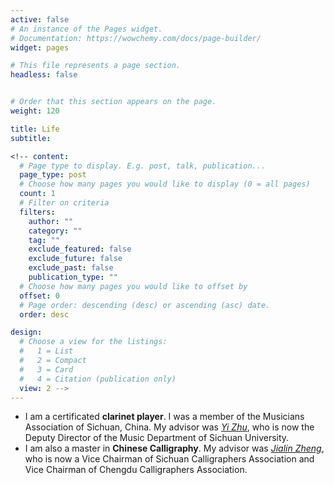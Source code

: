 ```yaml
---
active: false
# An instance of the Pages widget.
# Documentation: https://wowchemy.com/docs/page-builder/
widget: pages

# This file represents a page section.
headless: false


# Order that this section appears on the page.
weight: 120

title: Life
subtitle:

<!-- content:
  # Page type to display. E.g. post, talk, publication...
  page_type: post
  # Choose how many pages you would like to display (0 = all pages)
  count: 1
  # Filter on criteria
  filters:
    author: ""
    category: ""
    tag: ""
    exclude_featured: false
    exclude_future: false
    exclude_past: false
    publication_type: ""
  # Choose how many pages you would like to offset by
  offset: 0
  # Page order: descending (desc) or ascending (asc) date.
  order: desc

design:
  # Choose a view for the listings:
  #   1 = List
  #   2 = Compact
  #   3 = Card
  #   4 = Citation (publication only)
  view: 2 -->
---
```

* I am a certificated **clarinet player**. I was a member of the Musicians Association of Sichuan, China. My advisor
was [*Yi Zhu*](https://baike.baidu.com/item/%E6%9C%B1%E6%AF%85/3178725), who is now the Deputy Director of the Music Department of Sichuan University.
* I am also a master in **Chinese Calligraphy**. My advisor was [*Jialin Zheng*](https://baike.baidu.com/item/%E9%83%91%E5%AE%B6%E6%9E%97/8612136), who is now a Vice Chairman of
Sichuan Calligraphers Association and Vice Chairman of Chengdu Calligraphers Association.
